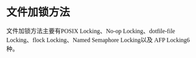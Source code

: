 # 文件加锁方法
<font face="微软雅黑" size="3px">

文件加锁方法主要有POSIX Locking、No-op Locking、dotfile-file Locking、flock Locking、Named Semaphore Locking以及 AFP Locking6种。
